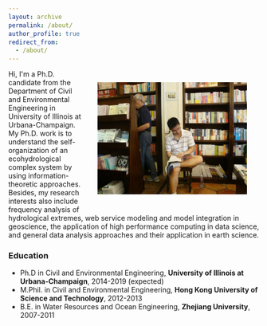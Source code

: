 ```yaml
---
layout: archive
permalink: /about/
author_profile: true
redirect_from:
  - /about/
---
```

<img src="/assets/images/profile_big.jpg" alt="Drawing" style="width: 300px;float: right;margin: 25px" hspace="10px"/>

Hi, I'm a Ph.D. candidate from the Department of Civil and Environmental Engineering in University of Illinois at Urbana-Champaign. My Ph.D. work is to understand the self-organization of an ecohydrological complex system by using information-theoretic approaches. Besides, my research interests also include frequency analysis of hydrological extremes, web service modeling and model integration in geoscience, the application of high performance computing in data science, and general data analysis approaches and their application in earth science.

<!-- # In the spare time, reading is one of the ways to enjoy or kill the time. I enjoy reading books associated with history, politics, and novels, and benifit a lot in understanding myself and the world. -->

### Education
- Ph.D in Civil and Environmental Engineering, **University of Illinois at Urbana-Champaign**, 2014-2019 (expected)
- M.Phil. in Civil and Environmental Engineering, **Hong Kong University of Science and Technology**, 2012-2013
- B.E. in Water Resources and Ocean Engineering, **Zhejiang University**, 2007-2011
